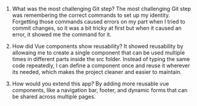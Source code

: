 1. What was the most challenging Git step?
The most challenging Git step was remembering the correct commands to set up my identity. Forgetting those commands caused errors on my part when I tried to commit changes, so it was a bit tricky at first but when it caused an error, it showed me the command for it.

2. How did Vue components show reusability?
It showed reusability by allowaing me to create a single component that can be used multiple times in different parts inside the src folder. Instead of typing the same code repeatedly, I can define a component once and reuse it wherever its needed, which makes the project cleaner and easier to maintain.

3. How would you extend this app?
By adding more reusable vue components, like a navigation bar, footer, and dynamic forms that can be shared across multiple pages.